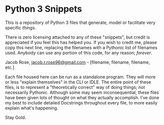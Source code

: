 # Python 3 Snippets
This is a repository of Python 3 files that generate, model or facilitate very specific *things*.

There is zero licensing attached to any of these "snippets", but credit is appreciated if you feel this has helped you.
If you wish to credit me, please copy this next line, replacing the filenames with a Pythonic list of filenames used.
Anybody can use any portion of this code, for any reason; *forever*. 

Jacob Rose, jacob.r.rose96@gmail.com - [filename, filename, filename, etc.]

Each file housed here can be run as a standalone program. They will more or less "explain themselves" in the CLI or IDLE.
The entire point of these files, is to represent a "theoretically correct" way of doing things; not necessarily Pythonic.
Although some may seem inconsequential, these files have been given lots of thought on what they actually accomplish.
I've done my best to include detailed Docstrings throughout every file, to more easily explain what's happening.

Stay Gold.

